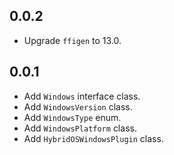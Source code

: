 ## 0.0.2

* Upgrade `ffigen` to 13.0.

## 0.0.1

* Add `Windows` interface class.
* Add `WindowsVersion` class.
* Add `WindowsType` enum.
* Add `WindowsPlatform` class.
* Add `HybridOSWindowsPlugin` class.
